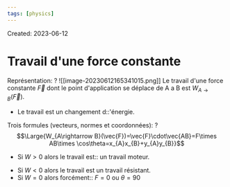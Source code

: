 ```yaml
---
tags: [physics] 
---
```

Created: 2023-06-12

# Travail d'une force constante
Représentation:
?
![[image-20230612165341015.png]]
Le travail d'une force constante $\vec{F}$ dont le point d'application se déplace de A a B est $W_{A\rightarrow B}(\vec{F})$.
<!--SR:!2023-09-24,22,190-->

- Le travail est un changement d::'énergie.
<!--SR:!2023-09-24,6,238-->

Trois formules (vecteurs, normes et coordonnées):
?
$$\Large{W_{A\rightarrow B}(\vec{F})=\vec{F}\cdot\vec{AB}=F\times AB\times \cos\theta=x_{A}x_{B}+y_{A}y_{B}}$$
<!--SR:!2023-10-18,74,230-->

- Si $W>0$ alors le travail est:: un travail moteur.
<!--SR:!2023-09-29,11,221-->
- Si $W<0$ alors le travail est un travail résistant.
- Si $W=0$ alors forcément:: $F=0$ ou $\theta=90$
<!--SR:!2023-09-28,6,221-->
